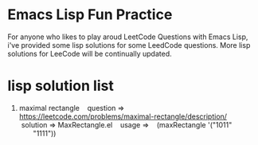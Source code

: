 # Emacs Lisp Fun Practice
For anyone who likes to play aroud LeetCode Questions with Emacs Lisp,
i've provided some lisp solutions for some LeedCode questions.
More lisp solutions for LeeCode will be continually updated.

# lisp solution list
1. maximal rectangle
   question => https://leetcode.com/problems/maximal-rectangle/description/
   solution => MaxRectangle.el
   usage =>
   (maxRectangle '("1011"
                   "1111"))
